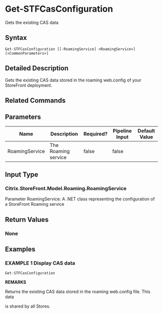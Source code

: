 ﻿# Get-STFCasConfiguration

Gets the existing CAS data

## Syntax

```
Get-STFCasConfiguration [[-RoamingService] <RoamingService>] [<CommonParameters>]
```

## Detailed Description

Gets the existing CAS data stored in the roaming web.config of your StoreFront deployment.

## Related Commands


## Parameters

| Name   | Description | Required? | Pipeline Input | Default Value |
| --- | --- | --- | --- | --- |
|RoamingService|The Roaming service|false|false| |

## Input Type

### Citrix.StoreFront.Model.Roaming.RoamingService

Parameter RoamingService: A .NET class representing the configuration of a StoreFront Roaming service

## Return Values

### None

## Examples

### EXAMPLE 1 Display CAS data

```
Get-STFCasConfiguration
```

**REMARKS**

Returns the existing CAS data stored in the roaming web.config file. This data 

is shared by all Stores.

